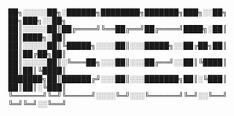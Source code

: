 
██╗░░░░░██╗░██████╗████████╗███████╗███╗░░██╗  ██╗███╗░░██╗
██║░░░░░██║██╔════╝╚══██╔══╝██╔════╝████╗░██║  ██║████╗░██║
██║░░░░░██║╚█████╗░░░░██║░░░█████╗░░██╔██╗██║  ██║██╔██╗██║
██║░░░░░██║░╚═══██╗░░░██║░░░██╔══╝░░██║╚████║  ██║██║╚████║
███████╗██║██████╔╝░░░██║░░░███████╗██║░╚███║  ██║██║░╚███║
╚══════╝╚═╝╚═════╝░░░░╚═╝░░░╚══════╝╚═╝░░╚══╝  ╚═╝╚═╝░░╚══╝

